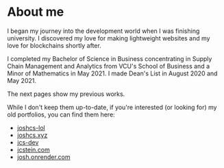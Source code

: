# About me

I began my journey into the development world when I was finishing university. I discovered my love for making lightweight websites and my love for blockchains shortly after.

I completed my Bachelor of Science in Business concentrating in Supply Chain Management and Analytics from VCU's School of Business and a Minor of Mathematics in May 2021. I made Dean's List in August 2020 and May 2021.

The next pages show my previous works.

While I don't keep them up-to-date, if you're interested (or looking for) my old portfolios, you can find them here:

- [joshcs-lol](https://joshcs-lol.vercel.app/)
- [joshcs.xyz](https://joshcs.xyz)
- [jcs-dev](https://jcs-dev.onrender.com/)
- [jcstein.com](https://jcstein.com)
- [josh.onrender.com](https://josh.onrender.com/)